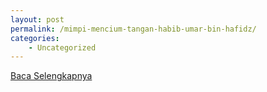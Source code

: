 ```yaml
---
layout: post
permalink: /mimpi-mencium-tangan-habib-umar-bin-hafidz/
categories:
    - Uncategorized
---
```


[Baca Selengkapnya](/01)